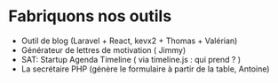 # Fabriquons nos outils

- Outil de blog (Laravel + React, kevx2 + Thomas + Valérian)
- Générateur de lettres de motivation ( Jimmy)
- SAT: Startup Agenda Timeline ( via timeline.js : qui prend ? )
- La secrétaire PHP (génère le formulaire à partir de la table, Antoine)
